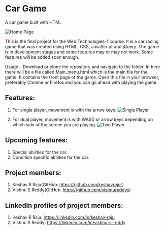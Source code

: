 # Car Game
A car game built with HTML

![Home Page](https://user-images.githubusercontent.com/52468309/84249985-130f4c80-ab29-11ea-87ff-a44be3058d0a.png)

This is the final project for the Web Technologies-1 course. It is a car racing game that was created using HTML, CSS, JavaScript and jQuery. The game is in development stages and some features may or may not work. Some features will be added soon enough.

Usage - Download or clone the repository and navigate to the folder. In here there will be a file called Main_menu.html which is the main file for the game. It contains the front page of the game. Open this file in your browser, preferably Chrome or Firefox and you can go ahead with playing the game.

## Features:
1) For single player, movement is with the arrow keys.
![Single Player](https://user-images.githubusercontent.com/52468309/84250156-510c7080-ab29-11ea-9c59-8e04b1109e19.png)

2) For dual player, movement is with WASD or arrow keys depending on which side of the screen you are playing.
![Two Player](https://user-images.githubusercontent.com/52468309/84250194-58cc1500-ab29-11ea-80e3-626ab58aad10.png)

## Upcoming features:
1) Special abilities for the car.
2) Condition specific abilities for the car.

## Project members:
1) Keshav R Raju(GitHub: https://github.com/keshavrajur)
2) Vishnu S Reddy(GitHub: https://github.com/vishnureddys)

## LinkedIn profiles of project members:
1) Keshav R Raju: https://linkedin.com/in/keshav-raju
2) Vishnu S Reddy: https://linkedin.com/in/vishnu-s-reddy
